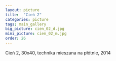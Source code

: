 ```yaml
---
layout: picture
title:  "Cień 2"
categories: picture
tags: main_gallery
big_picture: cien_02_d.jpg
mini_picture: cien_02_m.jpg
order: 26
---
```

Cień 2, 30x40, technika mieszana na płótnie, 2014
